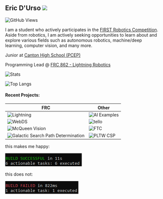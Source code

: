 ## Eric D'Urso <a href="https://www.linkedin.com/in/edurso/"><img height="30" src="https://github.com/edurso/edurso/tree/master/img/linkedin.png?raw=true"></a>&nbsp;&nbsp;

![GitHub Views](https://komarev.com/ghpvc/?username=edurso&color=ff6700)

I am a student who actively participates in the [FIRST Robotics Competition](https://www.firstinspires.org/robotics/frc). Aside from robotics, I am actively seeking opportunities to learn about and explore various fields such as autonomous robotics, machine/deep learning, computer vision, and many more. 

Junior at [Canton High School (PCEP)](https://www.pccsk12.com/our-schools/plymouth-canton-educational-park)

Programming Lead @ [FRC 862 - Lightning Robotics](https://github.com/frc-862)

![Stats](https://github-readme-stats.vercel.app/api?username=edurso&show_icons=true&theme=dark)

![Top Langs](https://github-readme-stats.vercel.app/api/top-langs/?username=edurso&layout=compact&langs_count=10&theme=dark)

#### Recent Projects:

| FRC | Other |
|-|-|
| ![Lightning](https://github-readme-stats.vercel.app/api/pin/?username=frc-862&repo=lightning&show_owner=true&theme=dark) | ![AI Examples](https://github-readme-stats.vercel.app/api/pin/?username=edurso&repo=ai-examples&show_owner=true&theme=dark) |
| ![WebDS](https://github-readme-stats.vercel.app/api/pin/?username=frc-862&repo=webds&show_owner=true&theme=dark) | ![tello](https://github-readme-stats.vercel.app/api/pin/?username=edurso&repo=tello&show_owner=true&theme=dark) |
| ![McQueen Vision](https://github-readme-stats.vercel.app/api/pin/?username=frc-862&repo=mcqueen-vision&show_owner=true&theme=dark) | ![FTC](https://github-readme-stats.vercel.app/api/pin/?username=edurso&repo=FtcRobotController&show_owner=true&theme=dark) |
| ![Galactic Search Path Determination](https://github-readme-stats.vercel.app/api/pin/?username=frc-862&repo=galactic-search-nb&show_owner=true&theme=dark) | ![PLTW CSP](https://github-readme-stats.vercel.app/api/pin/?username=edurso&repo=pltw-csp&show_owner=true&theme=dark) |

this makes me happy:

![Build Success](https://github.com/edurso/edurso/blob/master/img/buildsuccess.png)

this does not:

![Build Failed](https://github.com/edurso/edurso/blob/master/img/buildfail.png)
